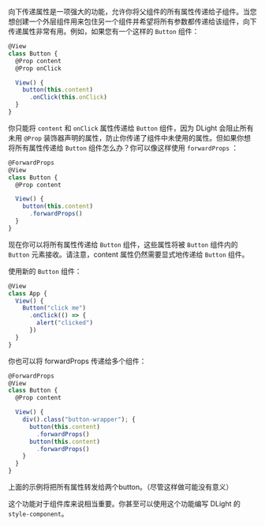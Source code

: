 向下传递属性是一项强大的功能，允许你将父组件的所有属性传递给子组件。当您想创建一个外层组件用来包住另一个组件并希望将所有参数都传递给该组件，向下传递属性非常有用。例如，如果您有一个这样的 `Button` 组件：
```js
@View
class Button {
  @Prop content
  @Prop onClick

  View() {
    button(this.content)
      .onClick(this.onClick)
  }
}
```
你只能将 `content` 和 `onClick` 属性传递给 `Button` 组件，因为 DLight 会阻止所有未用 `@Prop` 装饰器声明的属性，防止你传递了组件中未使用的属性。但如果你想将所有属性传递给 `Button` 组件怎么办？你可以像这样使用 `forwardProps` ：
```js
@ForwardProps
@View
class Button {
  @Prop content

  View() {
    button(this.content)
      .forwardProps()
  }
}
```

现在你可以将所有属性传递给 `Button` 组件，这些属性将被 `Button` 组件内的 `Button` 元素接收。请注意，content 属性仍然需要显式地传递给 `Button` 组件。

使用新的 `Button` 组件：
```js
@View
class App {
  View() {
    Button("click me")
      .onClick(() => {
        alert("clicked")
      })
  }
}
```

你也可以将 forwardProps 传递给多个组件：
```js
@ForwardProps
@View
class Button {
  @Prop content

  View() {
    div().class("button-wrapper"); {
      button(this.content)
        .forwardProps()
      button(this.content)
        .forwardProps()
    }
  }
}
```
上面的示例将把所有属性转发给两个button。（尽管这样做可能没有意义）

这个功能对于组件库来说相当重要。你甚至可以使用这个功能编写 DLight 的 `style-component`。